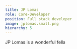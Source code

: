 ```yaml
---
title: JP Lomas
role: Core-Developer
position: Full stack developer
image: jplomas.small.png
hierarchy: 5
---
```


JP Lomas is a wonderful fella